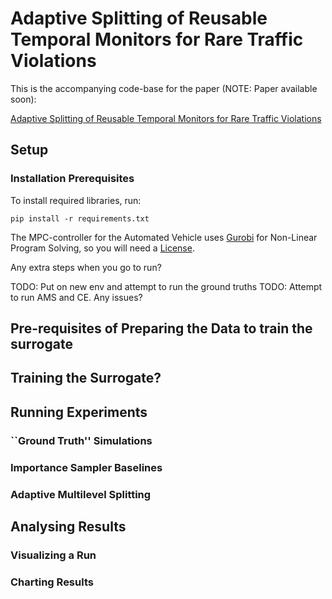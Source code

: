 # Adaptive Splitting of Reusable Temporal Monitors for Rare Traffic Violations

This is the accompanying code-base for the paper (NOTE: Paper available soon):

[Adaptive Splitting of Reusable Temporal Monitors for Rare Traffic Violations](www.google.com)

## Setup

### Installation Prerequisites

To install required libraries, run:

    pip install -r requirements.txt

The MPC-controller for the Automated Vehicle uses [Gurobi](https://www.gurobi.com) for Non-Linear Program Solving, so you will need a [License](https://www.gurobi.com/academia/academic-program-and-licenses/).


Any extra steps when you go to run?

TODO: Put on new env and attempt to run the ground truths
TODO: Attempt to run AMS and CE. Any issues?

## Pre-requisites of Preparing the Data to train the surrogate
## Training the Surrogate?

## Running Experiments

### ``Ground Truth'' Simulations

### Importance Sampler Baselines

### Adaptive Multilevel Splitting

## Analysing Results

### Visualizing a Run

### Charting Results